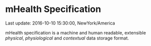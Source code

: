 # mHealth Specification

Last update: 2016-10-10 15:30:00, NewYork/America

mHealth specification is a machine and human readable, extensible *physical*, *physiological* and *contextual* data storage format.


